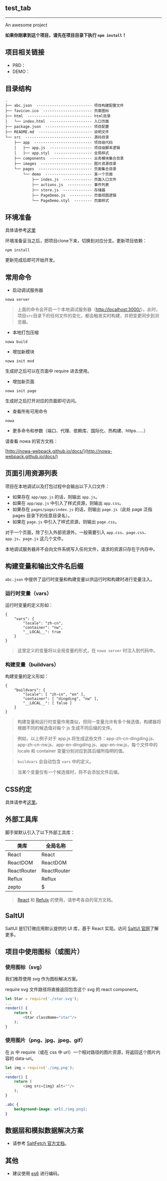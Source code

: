 ## test_tab

---

An awesome project

**如果你刚拿到这个项目，请先在项目目录下执行 `npm install`！**

## 项目相关链接

- PRD：
- DEMO：

## 目录结构

```
.
├── abc.json  ------------------------- 项目构建配置文件
├── favicon.ico  ---------------------- 页面图标
├── html  ----------------------------- html目录
│   └── index.html  ------------------- 入口页面
├── package.json  --------------------- 项目配置
├── README.md  ------------------------ 说明文件
└── src  ------------------------------ 源码目录
    ├── app  -------------------------- 项目级代码
    │   ├── app.js  ------------------- 项目级脚本逻辑
    │   ├── app.styl  ----------------- 全局样式
    ├── components  ------------------- 业务模块集合目录
    ├── images  ----------------------- 图片资源目录
    └── pages  ------------------------ 页面集合目录
        └── demo  --------------------- 某一个页面
            ├── index.js  ------------- 页面入口文件
            ├── actions.js  ----------- 事件列表
            ├── store.js  ------------- 存储器
            ├── PageDemo.js  ---------- 页面视图逻辑
            └── PageDemo.styl  -------- 页面样式
```

## 环境准备

具体请参考[这里](http://nowa-webpack.github.io/docs/an_zhuang.html)

环境准备妥当之后，把项目clone下来，切换到对应分支。更新项目依赖：

```
npm install
```

更新完成后即可开始开发。

## 常用命令

- 启动调试服务器

```
nowa server
```

> 上面的命令会开启一个本地调试服务器（[http://localhost:3000/](http://localhost:3000/)）。此时，项目`src`目录下的任何文件的变化，都会触发实时构建，并把变更同步到浏览器。

- 本地打包压缩

```
nowa build
```

- 增加新模块

```
nowa init mod
```

生成好之后可以在页面中 require 进去使用。

- 增加新页面

```
nowa init page
```

生成好之后打开对应的页面即可访问。

- 查看所有可用命令

```
nowa
```

- 更多命令和参数（端口、代理、依赖库、国际化、热构建、https……）

请查看 nowa 的官方文档：

[http://nowa-webpack.github.io/docs/](http://nowa-webpack.github.io/docs/)

## 页面引用资源列表

项目在本地调试以及打包过程中会输出以下入口文件：

- 如果存在 `app/app.js` 的话，则输出 `app.js`。
- 如果在 `app/app.js` 中引入了样式资源，则输出 `app.css`。
- 如果存在 `pages/page/index.js` 的话，则输出 `page.js`（此处 page 泛指 pages 目录下的任意目录名）。
- 如果在 `page.js` 中引入了样式资源，则输出 `page.css`。

对于一个页面，除了引入外部资源外，一般需要引入 `app.css`、`page.css`、`app.js`、`page.js` 这几个文件。

本地调试服务器并不会向文件系统写入任何文件，请求的资源只存在于内存中。

## 构建变量和输出文件名后缀

`abc.json` 中提供了运行时变量和构建变量以供运行时和构建时进行变量注入。

### 运行时变量（vars）

运行时变量的定义形如：

```
{
    "vars": {
        "locale": "zh-cn",
        "container": "nw",
        "__LOCAL__": true
    }
}
```

> 这里定义的变量将以全局变量的形式，在 `nowa server` 时注入到代码中。

### 构建变量（buildvars）

构建变量的定义形如：

```
{
    "buildvars": {
        "locale": [ "zh-cn", "en" ],
        "container": [ "dingding", "nw" ],
        "__LOCAL__": [ false ]
    }
}
```

> 构建变量和运行时变量作用类似，但同一变量允许有多个候选值，构建器将根据不同的候选值对每个 js 生成不同后缀的文件。

> 例如，以上例子对于 app.js 将生成这些文件：app-zh-cn-dingding.js、app-zh-cn-nw.js、app-en-dingding.js、app-en-nw.js，每个文件中的 locale 和 container 变量分别对应到其后缀所指明的值。

> `buildvars` 会自动包含 `vars` 中的定义。

> 当某个变量仅有一个候选值时，将不会添加文件后缀。

## CSS约定

具体请参考[这里](http://uxco.re/css/base/)。

## 外部工具库

脚手架默认引入了以下外部工具库：

| 类库 | 全局名称 |
| ---- | ------ |
| React | React |
| ReactDOM | ReactDOM |
| ReactRouter | ReactRouter |
| Reflux | Reflux |
| zepto | $ |

> [React](http://reactjs.cn/) 和 [Refulx](https://github.com/reflux/refluxjs) 的使用，请参考各自的官方文档。

## SaltUI

SaltUI 是钉钉微应用默认提供的 UI 库，基于 React 实现。访问 [SaltUI 官网](https://github.com/saltjs/salt-ui/blob/master/README.md)了解更多。

## 项目中使用图标（或图片）

### 使用图标（svg）

我们推荐使用 svg 作为图标解决方案。

require svg 文件路径将直接返回包含这个 svg 的 react component。

```js
let Star = require('./star.svg');
...
render() {
    return (
        <Star className="star"/>
    );
}
```

### 使用图片（png、jpg、jpeg、gif）

在 js 中 require（或在 css 中 url）一个相对路径的图片资源，将返回这个图片内容的 data-uri。

```js
let img = require('./img.png');
...
render() {
    return (
        <img src={img} alt=""/>
    );
}
```

```css
.abc {
    background-image: url(./img.png);
}
```

## 数据层和模拟数据解决方案

- 请参考 [SaltFetch 官方文档](https://github.com/saltjs/salt-fetch)。

## 其他

- 建议使用 [es6](http://es6.ruanyifeng.com/) 进行编码。
